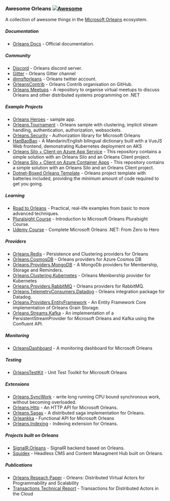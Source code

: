 ### **Awesome Orleans** [![Awesome](https://cdn.rawgit.com/sindresorhus/awesome/d7305f38d29fed78fa85652e3a63e154dd8e8829/media/badge.svg)](https://github.com/sindresorhus/awesome)

A collection of awesome things in the [Microsoft Orleans](https://github.com/dotnet/orleans) ecosystem.

##### Documentation

* [Orleans Docs](https://docs.microsoft.com/dotnet/orleans/) - Official documentation.

##### Community

* [Discord](https://aka.ms/orleans-discord) - Orleans discord server.
* [Gitter](https://gitter.im/dotnet/orleans) - Orleans Gitter channel
* [@msftorleans](https://twitter.com/msftorleans) - Orleans twitter account.
* [OrleansContrib](https://github.com/OrleansContrib/) - Orleans Contrib organisation on GitHub.
* [Orleans Meetups](https://github.com/OrleansContrib/meetups) - A repository to organise virtual meetups to discuss Orleans and other distributed systems programming on .NET

##### Example Projects

* [Orleans Heroes](https://github.com/sketch7/orleans-heroes) - sample app.
* [Orleans.Tournament](https://github.com/pmorelli92/Orleans.Tournament) - Orleans sample with clustering, implicit stream handling, authentication, authorization, websockets.
* [Orleans.Security](https://github.com/Async-Hub/Orleans.Security) - Authorization library for Microsoft Orleans
* [HanBaoBao](https://github.com/ReubenBond/hanbaobao-web) - A Mandarin/English bilingual dictionary built with a VueJS Web frontend, demonstrating Kubernetes deployment on AKS
* [Orleans Silo + Client on Azure App Service](https://github.com/bradygaster/OrleansOnAzureAppService) - This repository contains a simple solution with an Orleans Silo and an Orleans Client project.
* [Orleans Silo + Client on Azure Container Apps](https://github.com/bradygaster/OrleansOnAzureContainerApps) - This repository contains a simple solution with an Orleans Silo and an Orleans Client project.
* [Dotnet-Boxed Orleans Template](https://github.com/Dotnet-Boxed/Templates/blob/main/Docs/Orleans.md) - Orleans project template with batteries included, providing the minimum amount of code required to get you going.

##### Learning

* [Road to Orleans](https://github.com/PiotrJustyna/road-to-orleans) - Practical, real-life examples from basic to more advanced techniques.
* [Pluralsight Course](https://www.pluralsight.com/courses/microsoft-orleans-introduction) - Introduction to Microsoft Orleans Pluralsight Course.
* [Udemy Course](https://www.udemy.com/course/complete-orleans-net-from-zero-to-hero/) - Complete Microsoft Orleans .NET: From Zero to Hero

##### Providers

* [Orleans.Redis](https://github.com/OrleansContrib/Orleans.Redis) - Persistence and Clustering providers for Orleans
* [Orleans.CosmosDB](https://github.com/OrleansContrib/Orleans.CosmosDB) - Orleans providers for Azure Cosmos DB
* [Orleans.Providers.MongoDB](https://github.com/OrleansContrib/Orleans.Providers.MongoDB) - A MongoDb providers for Membership, Storage and Reminders.
* [Orleans.Clustering.Kubernetes](https://github.com/OrleansContrib/Orleans.Clustering.Kubernetes) - Orleans Membership provider for Kubernetes
* [Orleans.Providers.RabbitMQ](https://github.com/OrleansContrib/Orleans.Providers.RabbitMQ) - Orleans providers for RabbitMQ.
* [Orleans.TelemetryConsumers.Datadog](https://github.com/OrleansContrib/Orleans.TelemetryConsumers.Datadog) - Orleans integration package for Datadog.
* [Orleans.Providers.EntityFramework](https://github.com/OrleansContrib/Orleans.Providers.EntityFramework) - An Entity Framework Core implementation of Orleans Grain Storage.
* [Orleans.Streams.Kafka](https://github.com/jonathansant/Orleans.Streams.Kafka) - An implementation of a PersistentStreamProvider for Microsoft Orleans and Kafka using the Confluent API. 

##### Monitoring

* [OrleansDashboard](https://github.com/OrleansContrib/OrleansDashboard) - A monitoring dashboard for Microsoft Orleans

##### Testing

* [OrleansTestKit](https://github.com/OrleansContrib/OrleansTestKit) - Unit Test Toolkit for Microsoft Orleans

##### Extensions

* [Orleans.SyncWork](https://github.com/OrleansContrib/Orleans.SyncWork) - write long running CPU bound synchronous work, without becoming overloaded.
* [Orleans.Http](https://github.com/OrleansContrib/Orleans.Http) - An HTTP API for Microsoft Orleans.
* [Orleans.Sagas](https://github.com/OrleansContrib/Orleans.Sagas) - A distributed saga implementation for Orleans.
* [Orleankka](https://github.com/OrleansContrib/Orleankka) - Functional API for Microsoft Orleans
* [Orleans.Indexing](https://github.com/OrleansContrib/Orleans.Indexing) - Indexing extension for Orleans.

##### Projects built on Orleans

* [SignalR.Orleans](https://github.com/OrleansContrib/SignalR.Orleans) - SignalR backend based on Orleans.
* [Squidex](https://github.com/Squidex/squidex) - Headless CMS and Content Managment Hub built on Orleans.

##### Publications

* [Orleans Reseach Paper](https://www.microsoft.com/en-us/research/publication/orleans-distributed-virtual-actors-for-programmability-and-scalability/) - Orleans: Distributed Virtual Actors for Programmability and Scalability
* [Transactions Technical Report](https://www.microsoft.com/en-us/research/publication/transactions-distributed-actors-cloud-2/) - Transactions for Distributed Actors in the Cloud
